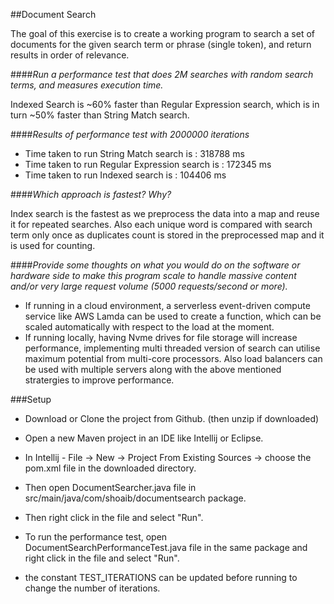 ##Document Search

The goal of this exercise is to create a working program to search a set of documents for the given search term or phrase (single token), and return results in order of relevance.

####_Run a performance test that does 2M searches with random search terms, and measures execution time._

Indexed Search is ~60% faster than Regular Expression search, which is in turn ~50% faster than String Match search.

####_Results of performance test with 2000000 iterations_

- Time taken to run String Match search is : 318788 ms
- Time taken to run Regular Expression search is : 172345 ms
- Time taken to run Indexed search is : 104406 ms


####_Which approach is fastest? Why?_

Index search is the fastest as we preprocess the data into a map and reuse it for repeated searches. 
Also each unique word is compared with search term only once as duplicates count is stored in the preprocessed map and it is used for counting.


####_Provide some thoughts on what you would do on the software or hardware side to make this program scale to handle massive content and/or very large request volume (5000 requests/second or more)._
- If running in a cloud environment, a serverless event-driven compute service like AWS Lamda can be used to create a function, which can be scaled automatically with respect to the load at the moment.
- If running locally, having Nvme drives for file storage will increase performance, implementing multi threaded version of search can utilise maximum potential from multi-core processors.
Also load balancers can be used with multiple servers along with the above mentioned stratergies to improve performance.
  

###Setup
- Download or Clone the project from Github. (then unzip if downloaded)

- Open a new Maven project in an IDE like Intellij or Eclipse.

- In Intellij - File -> New -> Project From Existing Sources -> choose the pom.xml file in the downloaded directory.

- Then open DocumentSearcher.java file in src/main/java/com/shoaib/documentsearch package. 

- Then right click in the file and select "Run".

- To run the performance test, open DocumentSearchPerformanceTest.java file in the same package and right click in the file and select "Run".

- the constant TEST_ITERATIONS can be updated before running to change the number of iterations.